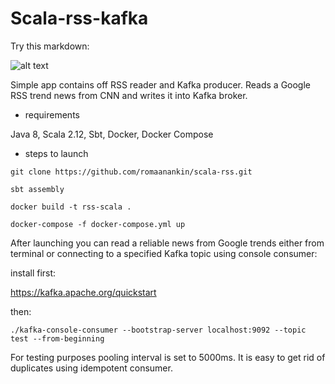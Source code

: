 # Scala-rss-kafka


Try this markdown:

![alt text](myImage.jpg)


Simple app contains off RSS reader and Kafka producer.
Reads a Google RSS trend news from CNN and writes 
it into Kafka broker. 

- requirements 

Java 8, Scala 2.12, Sbt, Docker, Docker Compose

- steps to launch

`git clone https://github.com/romaanankin/scala-rss.git`

`sbt assembly` 

`docker build -t rss-scala . `

`docker-compose -f docker-compose.yml up`

After launching you can read a reliable news from 
Google trends either from terminal or connecting to a specified 
Kafka topic using console consumer:

install first: 

https://kafka.apache.org/quickstart

then:

`./kafka-console-consumer --bootstrap-server localhost:9092 --topic test --from-beginning`

For testing purposes pooling interval is set to 5000ms. It is easy to get rid 
of duplicates using idempotent consumer.
